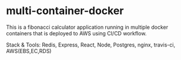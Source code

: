 # multi-container-docker

This is a fibonacci calculator application running in multiple docker containers that is deployed to AWS using CI/CD workflow.

Stack & Tools: Redis, Express, React, Node, Postgres, nginx, travis-ci, AWS(EBS,EC,RDS)
